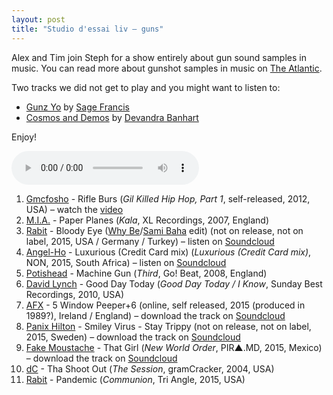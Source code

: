 ```yaml
---
layout: post
title: "Studio d'essai liv – guns"
---
```


Alex and Tim join Steph for a show entirely about gun sound samples in music. You can read more about gunshot samples in music on [The Atlantic](http://www.theatlantic.com/entertainment/archive/2012/04/bang-the-long-loud-history-of-gunshots-in-music/255668/).

Two tracks we did not get to play and you might want to listen to:

* [Gunz Yo](https://www.youtube.com/watch?v=5Z_UiEz5Uxs) by [Sage Francis](http://musicbrainz.org/artist/c8fc1732-d191-4a29-a33a-410f98eff13b)
* [Cosmos and Demos](https://www.youtube.com/watch?v=_r1qqLabFSM) by [Devandra Banhart](http://musicbrainz.org/artist/0110e63e-0a9b-4818-af8e-41e180c20b9a)

Enjoy!

<audio src="http://media.emit.com/4eb-d/studio-dessai/201511052200/aac_mid.m4a" controls>
Your browser doesn't seem to be able to play embedded m4a audio.
</audio>

1. [Gmcfosho](http://musicbrainz.org/artist/483a94be-1ac2-480a-a9c6-6edddd0c7b35) - Rifle Burs (_Gil Killed Hip Hop, Part 1_, self-released, 2012, USA) – watch the [video](https://www.youtube.com/watch?v=BrU_ef7DQgs)
1. [M.I.A.](http://musicbrainz.org/artist/7cf0ea9d-86b9-4dad-ba9e-2355a64899ea) - Paper Planes (_Kala_, XL Recordings, 2007, England)
1. [Rabit](http://musicbrainz.org/artist/2e6c4963-cb32-4276-8b51-9c2c61de19ca) - Bloody Eye ([Why Be](http://musicbrainz.org/artist/3806332a-7250-4d9d-938e-a2ede038b414)/[Sami Baha](http://musicbrainz.org/artist/edef39f7-85da-4b9e-91e7-897f99db145f) edit) (not on release, not on label, 2015, USA / Germany / Turkey) – listen on [Soundcloud](https://soundcloud.com/fadermedia/rabit-bloody-eye-why-besami-baha-edit)
1. [Angel-Ho](http://musicbrainz.org/artist/08e14459-7b65-4d30-9bef-6694c0d07f87) - Luxurious (Credit Card mix) (_Luxurious (Credit Card mix)_, NON, 2015, South Africa) – listen on [Soundcloud](https://soundcloud.com/non-records-1/angel-ho-luxurious-credit-card-mix)
1. [Potishead](http://musicbrainz.org/artist/8f6bd1e4-fbe1-4f50-aa9b-94c450ec0f11) - Machine Gun (_Third_, Go! Beat, 2008, England)
1. [David Lynch](http://musicbrainz.org/artist/752d58e6-d33f-4dcd-b40c-37acc14242f2) - Good Day Today (_Good Day Today / I Know_, Sunday Best Recordings, 2010, USA)
1. [AFX](http://musicbrainz.org/artist/87225a21-c925-41cd-852f-be4b052d0824) - 5 Window Peeper+6 (online, self released, 2015 (produced in 1989?), Ireland / England) – download the track on [Soundcloud](https://soundcloud.com/user18081971/5-window-peeper6)
1. [Panix Hilton](http://musicbrainz.org/artist/4681cfff-81c2-4c53-8cab-3f357930525f) - Smiley Virus - Stay Trippy (not on release, not on label, 2015, Sweden) – download the track on [Soundcloud](https://soundcloud.com/panix-hilton/smiley-virus-stay-trippy-1)
1. [Fake Moustache](http://musicbrainz.org/artist/7b3c6b20-3147-4923-a21c-0f0ad44bf980) - That Girl (_New World Order_, PIR▲.MD, 2015, Mexico) – download the track on [Soundcloud](https://soundcloud.com/fakemoustache/fake-moustache-that-girl-taken-from-new-world-order-compilation)
1. [dC](http://musicbrainz.org/artist/25f5e03b-fb07-4722-b613-fe9922c9d37c) - Tha Shoot Out (_The Session_, gramCracker, 2004, USA)
1. [Rabit](http://musicbrainz.org/artist/2e6c4963-cb32-4276-8b51-9c2c61de19ca) - Pandemic (_Communion_, Tri Angle, 2015, USA)
